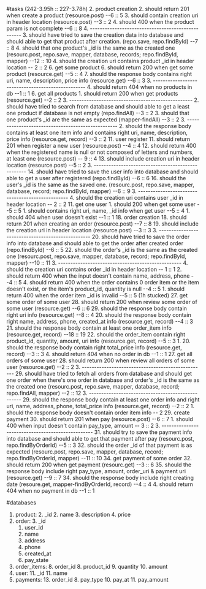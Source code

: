 #tasks (242-3.95h :: 227-3.78h)
2. product creation
	2. should return 201 when create a product  (resource.post)  --6 :: 5
	3. should contain creation uri in header location (resource.post) --3 :: 2
	4. should 400 when the product param is not complete --6 :: 8
	4. --------------------------------------------------
	3. should have tried to save the creation data into database and should able to get that product after creation. (repo.save, repo.findById) --7 :: 8
	4. should that one product's _id is the same as the created one (resourc.post, repo.save, mapper, database, records; repo.findById, mapper) --12 :: 10
	4. should the creation uri contains product _id in header location -- 2 :: 2
6. get some product
	6. should return 200 when get some product (resource.get) --5 :: 4
	7. should the response body contains right uri, name, description, price info (resource.get) --6 :: 3
	3. --------------------------------------------------
	4. should return 404 when no products in db --1 :: 1
6. get all products
	1. should return 200 when get products (resource.get) --2 :: 2
	3. --------------------------------------------------
	2. should have tried to search from database and should able to get a least one product if database is not empty (repo.findAll) --3 :: 2
	3. should that one product's _id are the same as expected (mapper-findAll) --3 :: 2
	3. --------------------------------------------------
	2. should the response body contains at least  one item info and contains right uri, name, description, price info (resource.get, record) --3 :: 2
11. user register
	11. should return 201 when register a new user (resource.post) --4 :: 4
	12. should return 400 when the registered name is null or not composed of letters and numbers, at least one (resource.post) -- 9 :: 4
	13. should include creation uri in header location (resource.post) --5 :: 2
	3. --------------------------------------------------
	14. should have tried to save the user info into database and should able to get a user after registered (repo.findById) --6 :: 6
	16. should the user's _id is the same as the saved one. (resourc.post, repo.save, mapper, database, record; repo.findById, mapper) --6 :: 9
	3. -------------------------------------------------
	4. should the creation uri contains user _id in header location -- 2 :: 2
11. get one user
    1. should 200 when get some user --5 :: 5
    1. should contains right uri, name, _id info when get user --5 :: 4
    1. should 404 when user doesn't exist --1 :: 1
18. order creation
	18. should return 201 when creating an order (resource.post) --7 :: 8
	19. should include the creation uri in header location (resource.post) --3 :: 3
	3. --------------------------------------------------
	20. should have tried to save the order info into database and should able to get the order after created order (repo.findById) --6 :: 5
	22. should the order's _id is the same as the created one (resourc.post, repo.save, mapper, database, record; repo.findById, mapper) --10 :: 11
	3. --------------------------------------------------
	4. should the creation uri contains order _id in header location -- 1 :: 1
	2. should return 400 when the input doesn't contain name, address, phone --4 :: 5
	4. should return 400 when the order contains 0 order item or the item doesn't exist, or the item's product_id, quantity is null --4 :: 5
	1. should return 400 when the order item _id is invalid --5 :: 5 (1h stucked)
27. get some order of some user
	28. should return 200 when review some order of some user (resource.get) --6 :: 6
	29. should the response body contain right uri info (resource.get) --8 :: 4
 	20. should the response body contain right name, address, phone,  created\_at info (resource.get, record) --4 :: 3
 	21. should the response body contain at least one order_item info (resource.get, record) --18 :: 19
 	22. should the order\_item contain right product_id, quantity, amount, uri info (resource.get, record) --5 :: 3
 	1. 20. should the response body contain right total\_price info (resource.get, record) --3 :: 3
	4. should return 404 when no order in db --1 :: 1
27. get all orders of some user
	28. should return 200 when review all orders of some user (resource.get) --2 :: 2
	3. --------------------------------------------------
	29. should have tried to fetch all orders from database and should get one order when there's one order in database and order's _id is the same as the created one (resourc.post, repo.save, mapper, database, record; repo.findAll, mapper) --2 :: 12
	3. --------------------------------------------------
	29. should the response body contain at least one order info and right uri, name, address, phone, total\_price info (resource.get, record) --2 :: 2
	1. should the response body doesn't contain order item info -- 2
29. create payment
	30. should return 201 when pay (resource.post) --6 :: 7
	1. should 400 when input doesn't contain pay_type, amount -- 3 :: 2
	3. --------------------------------------------------
	31. should try to save the payment info into database and should able to get that payment after pay (resourc.post, repo.findByOrderId) --5 :: 3
	32. should the order _id of that payment is as expected (resourc.post, repo.save, mapper, database, record; repo.findByOrderId, mapper) --11 :: 10
34. get payment of some order
	32. should return 200 when get payment (resourc.get) --3 :: 6
	35. should the response body include right pay_type, amount, order_uri & payment uri (resource.get) --9 :: 7
	34. should the response body include right creating date (resoure.get, mapper-findByOrderId, record) --4 :: 4
	4. should return 404 when no payment in db --1 :: 1

#databases
1. product: 
	2. _id
	2. name
	3. description
	4. price
2. order:
	3. 	_id
	1. user_id
	3. name
	4. address
	5. phone
	7. created_at
	9. pay_state
7. order_items:
	8. order_id
	8. product_id
	9. quantity
	10. amount
10. user:
	11. _id
	11. name
12. payments:
	13. order_id
	8. pay_type
	10. pay_at
	11. pay_amount


	



